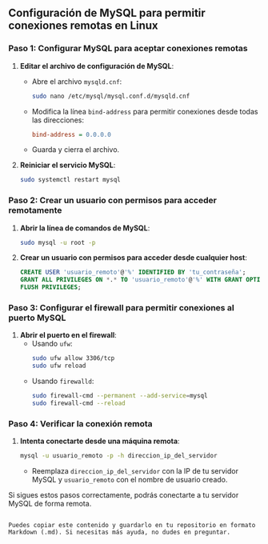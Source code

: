 ## Configuración de MySQL para permitir conexiones remotas en Linux

### Paso 1: Configurar MySQL para aceptar conexiones remotas

1. **Editar el archivo de configuración de MySQL**:
   - Abre el archivo `mysqld.cnf`:
     ```bash
     sudo nano /etc/mysql/mysql.conf.d/mysqld.cnf
     ```
   - Modifica la línea `bind-address` para permitir conexiones desde todas las direcciones:
     ```ini
     bind-address = 0.0.0.0
     ```
   - Guarda y cierra el archivo.

2. **Reiniciar el servicio MySQL**:
   ```bash
   sudo systemctl restart mysql

### Paso 2: Crear un usuario con permisos para acceder remotamente

1. **Abrir la línea de comandos de MySQL**:
   ```bash
   sudo mysql -u root -p
   ```

2. **Crear un usuario con permisos para acceder desde cualquier host**:
   ```sql
   CREATE USER 'usuario_remoto'@'%' IDENTIFIED BY 'tu_contraseña';
   GRANT ALL PRIVILEGES ON *.* TO 'usuario_remoto'@'%' WITH GRANT OPTION;
   FLUSH PRIVILEGES;
   ```

### Paso 3: Configurar el firewall para permitir conexiones al puerto MySQL

1. **Abrir el puerto en el firewall**:
   - Usando `ufw`:
     ```bash
     sudo ufw allow 3306/tcp
     sudo ufw reload
     ```
   - Usando `firewalld`:
     ```bash
     sudo firewall-cmd --permanent --add-service=mysql
     sudo firewall-cmd --reload
     ```

### Paso 4: Verificar la conexión remota

1. **Intenta conectarte desde una máquina remota**:
   ```bash
   mysql -u usuario_remoto -p -h direccion_ip_del_servidor
   ```
   - Reemplaza `direccion_ip_del_servidor` con la IP de tu servidor MySQL y `usuario_remoto` con el nombre de usuario creado.

Si sigues estos pasos correctamente, podrás conectarte a tu servidor MySQL de forma remota.
```

Puedes copiar este contenido y guardarlo en tu repositorio en formato Markdown (.md). Si necesitas más ayuda, no dudes en preguntar.
